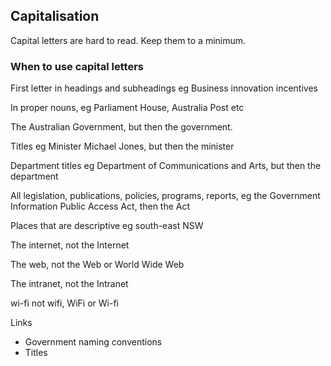 ## Capitalisation

Capital letters are hard to read. Keep them to a minimum. 

### When to use capital letters


First letter in headings and subheadings eg Business innovation incentives

In proper nouns, eg Parliament House, Australia Post etc

The Australian Government, but then the government.

Titles eg Minister Michael Jones, but then the minister

Department titles eg Department of Communications and Arts, but then the department

All legislation, publications, policies, programs, reports, eg the Government Information Public Access Act, then the Act

Places that are descriptive eg south-east NSW

The internet, not the Internet

The web, not the Web or World Wide Web

The intranet, not the Intranet

wi-fi not wifi, WiFi or Wi-fi

Links
- Government naming conventions
- Titles


